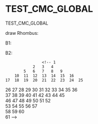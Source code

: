 # TEST_CMC_GLOBAL
TEST_CMC_GLOBAL

draw Rhombus:

B1: 

<!-- 1                                                      2    
3    4                                            5    6    
7    8    9                                  10   11   12   
13   14   15   16                       17   18   19   20   
21   22   23   24   25             26   27   28   29   30   
31   32   33   34   35   36   37   38   39   40   41   42   
43   44   45   46   47             48   49   50   51   52   
53   54   55   56                       57   58   59   60   
61   62   63                                 64   65   66   
67   68                                           69   70   
71                                                     72    -->


B2: 

                    <!-- 1   
                2   3   4   
            5   6   7   8   9   
        10  11  12  13  14  15  16  
    17  18  19  20  21  22  23  24  25  
26  27  28  29  30  31  32  33  34  35  36  
    37  38  39  40  41  42  43  44  45  
        46  47  48  49  50  51  52  
            53  54  55  56  57  
                58  59  60  
                    61   -->